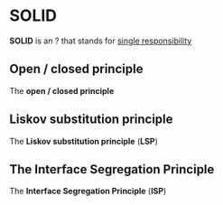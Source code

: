 # SOLID

**SOLID** is an ? that stands for [single responsibility](./srp.md)

## Open / closed principle

The **open / closed principle**

## Liskov substitution principle

The **Liskov substitution principle** (**LSP**)

## The Interface Segregation Principle

The **Interface Segregation Principle** (**ISP**)
